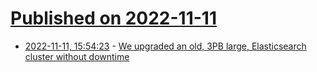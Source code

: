 # [Published on 2022-11-11](index.md)

* [2022-11-11, 15:54:23](https://news.ycombinator.com/item?id=33562359) - [We upgraded an old, 3PB large, Elasticsearch cluster without downtime](https://underthehood.meltwater.com/blog/2022/11/11/how-we-upgraded-an-old-3pb-large-elasticsearch-cluster-without-downtime-part-1-introduction/)
